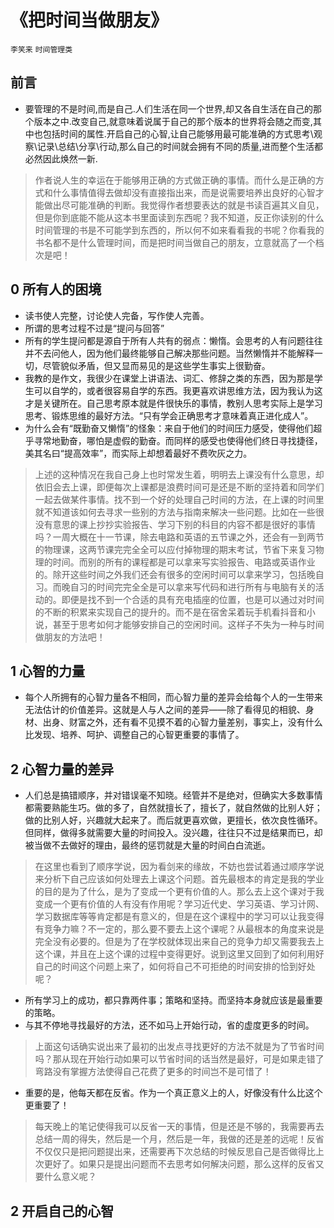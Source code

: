 # 《把时间当做朋友》
`李笑来` `时间管理类`
## 前言
* 要管理的不是时间,而是自己.人们生活在同一个世界,却又各自生活在自己的那个版本之中.改变自己,就意味着说属于自己的那个版本的世界将会随之而变,其中也包括时间的属性.开启自己的心智,让自己能够用最可能准确的方式思考\观察\记录\总结\分享\行动,那么自己的时间就会拥有不同的质量,进而整个生活都必然因此焕然一新.
> 作者说人生的幸运在于能够用正确的方式做正确的事情。而什么是正确的方式和什么事情值得去做却没有直接指出来，而是说需要培养出良好的心智才能做出尽可能准确的判断。我觉得作者想要表达的就是书读百遍其义自见，但是你到底能不能从这本书里面读到东西呢？我不知道，反正你读别的什么时间管理的书是不可能学到东西的，所以何不如来看看我的书呢？你看我的书名都不是什么管理时间，而是把时间当做自己的朋友，立意就高了一个档次是吧！

## 0 所有人的困境
- 读书使人完整，讨论使人完备，写作使人完善。
- 所谓的思考过程不过是“提问与回答”
- 所有的学生提问都是源自于所有人共有的弱点：懒惰。会思考的人有问题往往并不去问他人，因为他们最终能够自己解决那些问题。当然懒惰并不能解释一切，尽管貌似矛盾，但又显而易见的是这些学生事实上很勤奋。
- 我教的是作文，我很少在课堂上讲语法、词汇、修辞之类的东西，因为那是学生可以自学的，或者很容易自学的东西。我更喜欢讲思维方法，因为我认为这才是关键所在。自己思考原本就是件很快乐的事情，教别人思考实际上是学习思考、锻炼思维的最好方法。“只有学会正确思考才意味着真正进化成人”。
- 为什么会有“既勤奋又懒惰”的怪象：来自于他们的时间压力感受，使得他们超乎寻常地勤奋，哪怕是虚假的勤奋。而同样的感受也使得他们终日寻找捷径，美其名曰“提高效率”，而实际上却想着最好不费吹灰之力。
> 上述的这种情况在我自己身上也时常发生着，明明去上课没有什么意思，却依旧会去上课，即便每次上课都是浪费时间可是还是不断的坚持着和同学们一起去做某件事情。找不到一个好的处理自己时间的方法，在上课的时间里就不知道该如何去寻求一些别的方法与指南来解决一些问题。比如在一些很没有意思的课上抄抄实验报告、学习下别的科目的内容不都是很好的事情吗？一周大概在十一节课，除去电路和英语的五节课之外，还会有一到两节的物理课，这两节课完完全全可以应付掉物理的期末考试，节省下来复习物理的时间。而别的所有的课程都是可以拿来写实验报告、电路或英语作业的。除开这些时间之外我们还会有很多的空闲时间可以拿来学习，包括晚自习。而晚自习的时间完完全全是可以拿来写代码和进行所有与电脑有关的活动的。即便是找不到一个合适的具有充电插座的位置，也是可以通过对时间的不断的积累来实现自己的提升的。而不是在宿舍呆着玩手机看抖音和小说，甚至于思考如何才能够安排自己的空闲时间。这样子不失为一种与时间做朋友的方法吧！

## 1 心智的力量
- 每个人所拥有的心智力量各不相同，而心智力量的差异会给每个人的一生带来无法估计的价值差异。这就是人与人之间的差异——除了看得见的相貌、身材、出身、财富之外，还有看不见摸不着的心智力量差别，事实上，没有什么比发现、培养、呵护、调整自己的心智更重要的事情了。

## 2 心智力量的差异
- 人们总是搞错顺序，并对错误毫不知晓。经管并不是绝对，但确实大多数事情都需要熟能生巧。做的多了，自然就擅长了，擅长了，就自然做的比别人好；做的比别人好，兴趣就大起来了。而后就更喜欢做，更擅长，依次良性循环。但同样，做得多就需要大量的时间投入。没兴趣，往往只不过是结果而已，却被当做不去做好的理由，最终的惩罚就是大量的时间白白流逝。
> 在这里也看到了顺序学说，因为看剑来的缘故，不妨也尝试着通过顺序学说来分析下自己应该如何处理去上课这个问题。首先最根本的肯定是我的学业的目的是为了什么，是为了变成一个更有价值的人。那么去上这个课对于我变成一个更有价值的人有没有作用呢？学习近代史、学习英语、学习计网、学习数据库等等肯定都是有意义的，但是在这个课程中的学习可以让我变得有竞争力嘛？不一定的，那么要不要去上这个课呢？从最根本的角度来说是完全没有必要的。但是为了在学校就体现出来自己的竞争力却又需要我去上这个课，并且在上这个课的过程中变得更好。说到这里又回到了如何利用好自己的时间这个问题上来了，如何将自己不可拒绝的时间安排的恰到好处呢？
- 所有学习上的成功，都只靠两件事；策略和坚持。而坚持本身就应该是最重要的策略。
- 与其不停地寻找最好的方法，还不如马上开始行动，省的虚度更多的时间。
> 上面这句话确实说出来了最初的出发点寻找更好的方法不就是为了节省时间吗？那从现在开始行动如果可以节省时间的话当然是最好，可是如果走错了弯路没有掌握方法使得自己花费了更多的时间岂不是可惜了！
- 重要的是，他每天都在反省。作为一个真正意义上的人，好像没有什么比这个更重要了！
> 每天晚上的笔记使得我可以反省一天的事情，但是还是不够的，我需要再去总结一周的得失，然后是一个月，然后是一年，我做的还是差的远呢！反省不仅仅只是把问题提出来，还需要再下次总结的时候反思自己是否做得比上次更好了。如果只是提出问题而不去思考如何解决问题，那么这样的反省又要什么意义呢？

## 2 开启自己的心智
